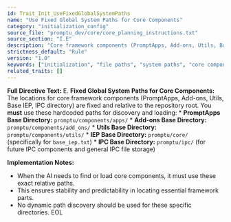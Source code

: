```yaml
---
id: Trait_Init_UseFixedGlobalSystemPaths
name: "Use Fixed Global System Paths for Core Components"
category: "initialization_config"
source_file: "promptu_dev/core/core_planning_instructions.txt"
source_section: "I.E"
description: "Core framework components (PromptApps, Add-ons, Utils, Base IEP, IPC directory) MUST be located using specified hardcoded paths relative to the repository root."
strictness_default: "Rule"
version: "1.0"
keywords: ["initialization", "file paths", "system paths", "core components", "configuration"]
related_traits: []
---
```

**Full Directive Text:**
E. **Fixed Global System Paths for Core Components:**
    The locations for core framework components (PromptApps, Add-ons, Utils, Base IEP, IPC directory) are fixed and relative to the repository root. You **must** use these hardcoded paths for discovery and loading:
    *   **PromptApps Base Directory:** `promptu/components/apps/`
    *   **Add-ons Base Directory:** `promptu/components/add_ons/`
    *   **Utils Base Directory:** `promptu/components/utils/`
    *   **IEP Base Directory:** `promptu/core/` (specifically for `base_iep.txt`)
    *   **IPC Base Directory:** `promptu/ipc/` (for future IPC components and general IPC file storage)

**Implementation Notes:**
- When the AI needs to find or load core components, it must use these exact relative paths.
- This ensures stability and predictability in locating essential framework parts.
- No dynamic path discovery should be used for these specific directories.
EOL
